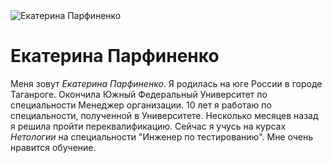 <image src="C:/Users/katya/Desktop/image/DSC_3496.JPG" alt="Екатерина Парфиненко">

# Екатерина Парфиненко

Меня зовут *Екатерина Парфиненко*. Я родилась на юге России в городе Таганроге.
Окончила Южный Федеральный Университет по специальности Менеджер организации. 10 лет я работаю по специальности, полученной в Университете. Несколько месяцев назад я решила пройти переквалификацию. Сейчас я учусь на курсах *Нетологии* на специальности "Инженер по тестированию". Мне очень нравится обучение.